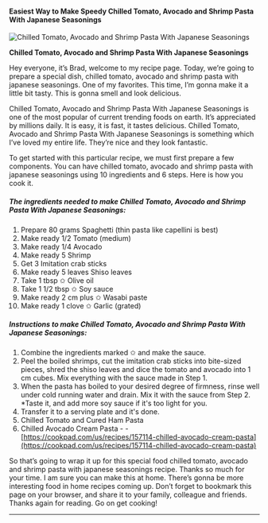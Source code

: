             

#### Easiest Way to Make Speedy Chilled Tomato, Avocado and Shrimp Pasta With Japanese Seasonings

![Chilled Tomato, Avocado and Shrimp Pasta With Japanese Seasonings](https://img-global.cpcdn.com/recipes/5382460121546752/751x532cq70/chilled-tomato-avocado-and-shrimp-pasta-with-japanese-seasonings-recipe-main-photo.jpg)

**Chilled Tomato, Avocado and Shrimp Pasta With Japanese Seasonings**

Hey everyone, it’s Brad, welcome to my recipe page. Today, we’re going to prepare a special dish, chilled tomato, avocado and shrimp pasta with japanese seasonings. One of my favorites. This time, I’m gonna make it a little bit tasty. This is gonna smell and look delicious.

Chilled Tomato, Avocado and Shrimp Pasta With Japanese Seasonings is one of the most popular of current trending foods on earth. It’s appreciated by millions daily. It is easy, it is fast, it tastes delicious. Chilled Tomato, Avocado and Shrimp Pasta With Japanese Seasonings is something which I’ve loved my entire life. They’re nice and they look fantastic.

To get started with this particular recipe, we must first prepare a few components. You can have chilled tomato, avocado and shrimp pasta with japanese seasonings using 10 ingredients and 6 steps. Here is how you cook it.

##### The ingredients needed to make Chilled Tomato, Avocado and Shrimp Pasta With Japanese Seasonings:

1.  Prepare 80 grams Spaghetti (thin pasta like capellini is best)
2.  Make ready 1/2 Tomato (medium)
3.  Make ready 1/4 Avocado
4.  Make ready 5 Shrimp
5.  Get 3 Imitation crab sticks
6.  Make ready 5 leaves Shiso leaves
7.  Take 1 tbsp ✩ Olive oil
8.  Take 1 1/2 tbsp ✩ Soy sauce
9.  Make ready 2 cm plus ✩ Wasabi paste
10.  Make ready 1 clove ✩ Garlic (grated)

##### Instructions to make Chilled Tomato, Avocado and Shrimp Pasta With Japanese Seasonings:

1.  Combine the ingredients marked ✩ and make the sauce.
2.  Peel the boiled shrimps, cut the imitation crab sticks into bite-sized pieces, shred the shiso leaves and dice the tomato and avocado into 1 cm cubes. Mix everything with the sauce made in Step 1.
3.  When the pasta has boiled to your desired degree of firmness, rinse well under cold running water and drain. Mix it with the sauce from Step 2. \*Taste it, and add more soy sauce if it's too light for you.
4.  Transfer it to a serving plate and it's done.
5.  Chilled Tomato and Cured Ham Pasta
6.  Chilled Avocado Cream Pasta - - [https://cookpad.com/us/recipes/157114-chilled-avocado-cream-pasta](https://cookpad.com/us/recipes/157114-chilled-avocado-cream-pasta)

So that’s going to wrap it up for this special food chilled tomato, avocado and shrimp pasta with japanese seasonings recipe. Thanks so much for your time. I am sure you can make this at home. There’s gonna be more interesting food in home recipes coming up. Don’t forget to bookmark this page on your browser, and share it to your family, colleague and friends. Thanks again for reading. Go on get cooking!

* * *
